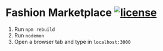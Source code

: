 # Fashion Marketplace [![license](https://img.shields.io/github/license/DAVFoundation/captain-n3m0.svg?style=flat-square)](https://github.com/subhamb123/FashionMarketplace/blob/main/LICENSE)

1. Run `npm rebuild`
2. Run `nodemon`
3. Open a browser tab and type in `localhost:3000`
